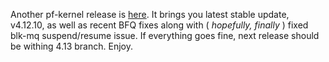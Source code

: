 Another pf-kernel release is
[here](https://pf.natalenko.name/sources/4.12/patch-4.12-pf8.xz). It brings
you latest stable update, v4.12.10, as well as recent BFQ fixes along with (
_hopefully, finally_ ) fixed blk-mq suspend/resume issue. If everything goes
fine, next release should be withing 4.13 branch. Enjoy.


